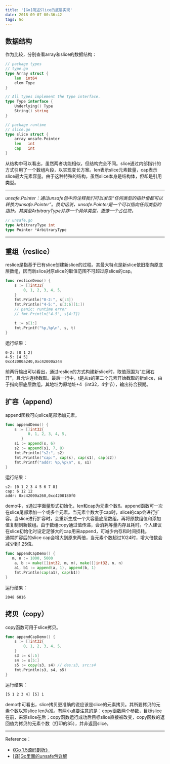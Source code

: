 ```yaml
---
title: '[Go]简述Slice的底层实现'
date: 2018-09-07 00:36:42
tags: Go
---
```


## 数据结构
作为比较，分别查看array和slice的数据结构：
 
```go
// package types
// type.go
type Array struct {
	len  int64
	elem Type
}

// All types implement the Type interface.
type Type interface {
	Underlying() Type
	String() string
}

// package runtime
// slice.go 
type slice struct {
	array unsafe.Pointer
	len   int
	cap   int
}
```
从结构中可以看出，虽然两者功能相似，但结构完全不同。slice通过内部指针的方式引用了一个数组片段，以实现变长方案。len表示slice元素数量，cap表示slice最大元素容量。由于这种特殊的结构，虽然slice本身是结构体，但却是引用类型。

---
_unsafe.Pointer：通过unsafe包中的注释我们可以发现“任何类型的指针值都可以转换为unsafe.Pointer”。换句话说，unsafe.Pointer是一个可以指向任何类型的指针。其类型ArbitraryType并非一个具体类型，更像一个占位符。_

```go 
// unsafe.go
type ArbitraryType int
type Pointer *ArbitraryType
```
---

## 重组（reslice）
reslice是指基于已有slice创建新slice的过程。其最大特点是新slice依旧指向原底层数组，因而新slice对原slice的取值范围不可超过原slice的cap。

```go
func resliceDemo() {
	s := []int32{
		0, 1, 2, 3, 4, 5,
	}
	fmt.Println("0-2:", s[:3])
	fmt.Println("4-5:", s[3:6][1:])
	// panic: runtime error
	// fmt.Println("4-5", s[4:7])
	
	t := s[1:]
	fmt.Printf("%p,%p\n", s, t)
}

```
运行结果：

```
0-2: [0 1 2]
4-5: [4 5]
0xc42000a240,0xc42000a244
```
前两行输出可以看出，通过reslice的方式构建新slice时，取值范围为“左闭右开”，且允许连续截取。最后一行中，t是从s的第二个元素开始截取的新slice，由于指向原底层数组，其地址为原地址+4（int32，4字节），输出符合预期。

## 扩容（append）
append函数可向slice尾部添加元素。

```go
func appendDemo() {
    s := []int32{
		  0, 1, 2, 3, 4, 5,
	   }
    s1 := append(s, 6)
    s2 := append(s1, 7, 8)
    fmt.Println("s2:", s2)
    fmt.Println("cap:", cap(s), cap(s1), cap(s2))
    fmt.Printf("addr: %p,%p\n", s, s1)
}
```
运行结果：

```
s2: [0 1 2 3 4 5 6 7 8]
cap: 6 12 12
addr: 0xc42000a260,0xc4200180f0
```
demo中，s通过字面量形式初始化，len和cap为元素个数6。append函数可一次在slice尾部添加一个或多个元素。当元素个数大于cap时，slice的cap会进行扩容。当slice进行扩容时，会重新生成一个大容量底层数组，再将原数组值和添加值复制到新数组。由于数组copy通过值传递，会消耗等量内存且耗时。个人建议在slice初始化时设定足够大的cap用来append，可减少内存和时间损耗。  
通常扩容后的slice cap会增大到原来两倍，当元素个数超过1024时，增大倍数会减少到1.25倍。

```go
func appendCapDemo() {
   m, n := 1000, 5000
	a, b := make([]int32, m, m), make([]int32, n, n)
	a1, b1 := append(a, 1), append(b, 1)
	fmt.Println(cap(a1), cap(b1))
}
```
运行结果：

```
2048 6816
```

## 拷贝（copy）
copy函数可用于slice拷贝。

```go
func appendCapDemo() {
	s := []int32{
		0, 1, 2, 3, 4, 5,
	}	
	s3 := s[:5]
	s4 := s[5:]
	s5 := copy(s3, s4) // des:s3, src:s4
	fmt.Println(s3, s4, s5)
}
```
运行结果：

```
[5 1 2 3 4] [5] 1
```
demo中可看出，slice拷贝更准确的说应该是slice的元素拷贝。其所要拷贝的元素个数以短slice len为准。有两小点要注意的是：copy函数两个参数，目标slice在前，来源slice在后；copy函数运行成功后目标slice直接被改变，copy函数的返回值为拷贝的元素个数（打印的S5），并非返回slice。

---
Reference：

- [《Go 1.5源码剖析》](https://github.com/qyuhen/book/blob/master/Go%201.5%20%E6%BA%90%E7%A0%81%E5%89%96%E6%9E%90%20%EF%BC%88%E4%B9%A6%E7%AD%BE%E7%89%88%EF%BC%89.pdf) 
- [[译]Go里面的unsafe包详解](https://gocn.io/question/371)